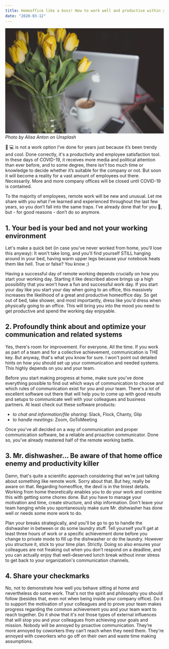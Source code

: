```yaml
---
title: Homeoffice like a boss! How to work well and productive within your own 4 walls.
date: "2020-03-12"
---
```


![](./hero.jpeg)
_Photo by Alisa Anton on Unsplash_

🏡 💻 is not a work option I’ve done for years just because it’s been trendy and cool. Done correctly, it's a productivity and employee satisfaction tool. In these days of COVID-19, it receives more media and political attention than ever before, and to some degree, there isn't too much time or knowledge to decide whether it’s suitable for the company or not. But soon it will become a reality for a vast amount of employees out there. Necessarily. More and more company offices will be closed until COVID-19 is contained.

To the majority of employees, remote work will be new and unusual. Let me share with you what I’ve learned and experienced throughout the last few years, so you don’t fall into the same traps. I’ve already done that for you 🤕, but - for good reasons - don’t do so anymore.

## 1. Your bed is your bed and not your working environment

Let's make a quick bet (in case you've never worked from home, you'll lose this anyway): It won't take long, and you'll find yourself STILL hanging around in your bed, having warm upper legs because your notebook heats them like hell. True or false? You know ;)

Having a successful day of remote working depends crucially on how you start your working day. Starting it like described above brings up a high possibility that you won't have a fun and successful work day. If you start your day like you start your day when going to an office, this massively increases the likelihood of a great and productive homeoffice day. So get out of bed, take shower, and most importantly, dress like you'd dress when physically going to an office. This will bring you into the mood you need to get productive and spend the working day enjoyable.

## 2. Profoundly think about and optimize your communication and related systems

Yes, there's room for improvement. For everyone. All the time. If you work as part of a team and for a collective achievement, communication is THE key. But anyway, that's what you know for sure. I won't point out detailed hints on how you should set up your communication and needed systems. This highly depends on you and your team.

Before you start making progress at home, make sure you've done everything possible to find out which ways of communication to choose and which rules of communication exist for you and your team. There's a lot of excellent software out there that will help you to come up with good results and setups to communicate well with your colleagues and business partners. At least check out these software products:

- _to chat and information/file sharing_: Slack, Flock, Chanty, Glip
- _to handle meetings_: Zoom, GoToMeeting

Once you've all decided on a way of communication and proper communication software, be a reliable and proactive communicator. Done so, you've already mastered half of the remote working battle.

## 3. Mr. dishwasher... Be aware of that home office enemy and productivity killer

Damn, that's quite a scientific approach considering that we're just talking about something like remote work. Sorry about that. But hey, really be aware on that. Regarding homeoffice, the devil is in the tiniest details. Working from home theoretically enables you to do your work and combine this with getting some chores done. But you have to manage your motivation and time, create structure, and ship information. Don't leave your team hanging while you spontaneously make sure Mr. dishwasher has done well or needs some more work to do.

Plan your breaks strategically, and you'll be go to go to handle the dishwasher in between or do some laundry stuff. Tell yourself you’ll get at least three hours of work or a specific achievement done before you change to private mode to fill up the dishwasher or do the laundry. However you structure it, stick to your time plan. Strictly. Doing so also ensures your colleagues are not freaking out when you don’t respond on a deadline, and you can actually enjoy that well-deserved lunch break without inner stress to get back to your organization's communication channels.

## 4. Share your checkmarks

No, not to demonstrate how well you behave sitting at home and nevertheless do some work. That's not the spirit and philosophy you should follow (besides that, even not when being inside your company office). Do it to support the motivation of your colleagues and to prove your team makes progress regarding the common achievement you and your team want to reach together. Do it show that it's not those types of external influences that will stop you and your colleagues from achieving your goals and mission. Nobody will be annoyed by proactive communication. They’re more annoyed by coworkers they can’t reach when they need them. They're annoyed with coworkers who go off on their own and waste time making assumptions.
